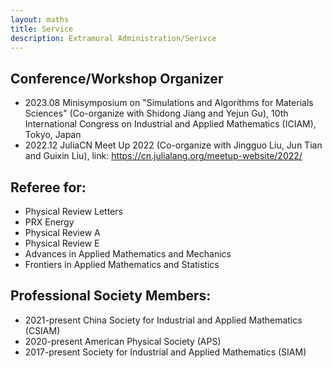 ```yaml
---
layout: maths
title: Service
description: Extramural Administration/Serivce
---
```

## Conference/Workshop Organizer
- 2023.08 Minisymposium on "Simulations and Algorithms for Materials Sciences" (Co-organize with Shidong Jiang and Yejun Gu), 10th International Congress on
Industrial and Applied Mathematics (ICIAM), Tokyo, Japan
- 2022.12 JuliaCN Meet Up 2022 (Co-organize with Jingguo Liu, Jun Tian and Guixin Liu), link: https://cn.julialang.org/meetup-website/2022/

## Referee for:
- Physical Review Letters
- PRX Energy
- Physical Review A
- Physical Review E
- Advances in Applied Mathematics and Mechanics
- Frontiers in Applied Mathematics and Statistics

## Professional Society Members:
- 2021-present China Society for Industrial and Applied Mathematics (CSIAM)
- 2020-present American Physical Society (APS)
- 2017-present Society for Industrial and Applied Mathematics (SIAM)


